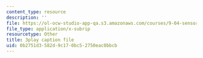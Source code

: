 ```yaml
---
content_type: resource
description: ''
file: https://ol-ocw-studio-app-qa.s3.amazonaws.com/courses/9-04-sensory-systems-fall-2013/0b2751d3582d9c170bc52750eac0bbcb_OAOec-To-84.srt
file_type: application/x-subrip
resourcetype: Other
title: 3play caption file
uid: 0b2751d3-582d-9c17-0bc5-2750eac0bbcb
---
```

